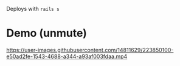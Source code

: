 Deploys with `rails s`
 
# Demo (unmute)

https://user-images.githubusercontent.com/14811629/223850100-e50ad2fe-1543-4688-a344-a93af003fdaa.mp4


